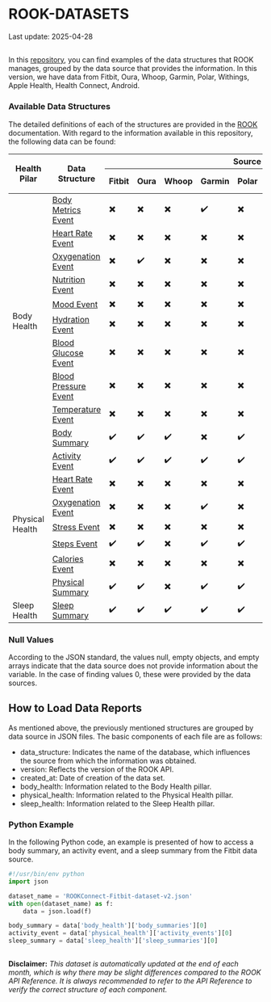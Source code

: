 # ROOK-DATASETS

Last update: 2025-04-28

##
In this [repository](https://github.com/RookeriesDevelopment/rook-data-datasets), you can find examples of the data structures that ROOK manages, grouped by the data source that provides the information. In this version, we have data from Fitbit, Oura, Whoop, Garmin, Polar, Withings, Apple Health, Health Connect, Android.

### Available Data Structures
The detailed definitions of each of the structures are provided in the [ROOK](https://docs.tryrook.io/docs/rookconnect/data-structure) documentation. With regard to the information available in this repository, the following data can be found:



<table class="tg">
<thead>
  <tr>
    <th class="tg-c3ow" rowspan="2">Health Pilar</th>
    <th class="tg-c3ow" rowspan="2">Data Structure</th>
    <th class="tg-c3ow" colspan="9">Source of Data</th>
  </tr>
  <tr>
    <th class="tg-c3ow">Fitbit</th>
    <th class="tg-c3ow">Oura</th>
    <th class="tg-c3ow">Whoop</th>
    <th class="tg-c3ow">Garmin</th>
    <th class="tg-c3ow">Polar</th>
    <th class="tg-c3ow">Withings</th>
    <th class="tg-c3ow">Apple Health</th>
    <th class="tg-c3ow">Health Connect</th>
    <th class="tg-c3ow">Android</th>
  </tr>
</thead>
<tbody>
  <tr>
    <td class="tg-c3ow" rowspan="10">Body Health</td>
    <td class="tg-c3ow"><a href="https://docs.tryrook.io/api">Body Metrics Event</a></td>
    <td class="tg-c3ow">✖️</td> <!-- Fitbit -->
    <td class="tg-c3ow">✖️</td> <!-- Oura -->
    <td class="tg-c3ow">✖️</td> <!-- Whoop -->
    <td class="tg-c3ow">✔️</td> <!-- Garmin -->
    <td class="tg-c3ow">✖️</td> <!-- Polar -->
    <td class="tg-c3ow">✔️</td> <!-- Withings -->
    <td class="tg-c3ow">✔️</td> <!-- Apple Health -->
    <td class="tg-c3ow">✖️</td> <!-- Health Connect -->
    <td class="tg-c3ow">✖️</td> <!-- Android -->
  </tr>
  <tr>
    <td class="tg-c3ow"><a href="https://docs.tryrook.io/api">Heart Rate Event</a></td>
    <td class="tg-c3ow">✖️</td> <!-- Fitbit -->
    <td class="tg-c3ow">✖️</td> <!-- Oura -->
    <td class="tg-c3ow">✖️</td> <!-- Whoop -->
    <td class="tg-c3ow">✖️</td> <!-- Garmin -->
    <td class="tg-c3ow">✖️</td> <!-- Polar -->
    <td class="tg-c3ow">✖️</td> <!-- Withings -->
    <td class="tg-c3ow">✔️</td> <!-- Apple Health -->
    <td class="tg-c3ow">✔️</td> <!-- Health Connect -->
    <td class="tg-c3ow">✖️</td> <!-- Android -->
  </tr>
  <tr>
    <td class="tg-c3ow"><a href="https://docs.tryrook.io/api">Oxygenation Event</a></td>
    <td class="tg-c3ow">✖️</td> <!-- Fitbit -->
    <td class="tg-c3ow">✔️</td> <!-- Oura -->
    <td class="tg-c3ow">✖️</td> <!-- Whoop -->
    <td class="tg-c3ow">✖️</td> <!-- Garmin -->
    <td class="tg-c3ow">✖️</td> <!-- Polar -->
    <td class="tg-c3ow">✖️</td> <!-- Withings -->
    <td class="tg-c3ow">✔️</td> <!-- Apple Health -->
    <td class="tg-c3ow">✔️</td> <!-- Health Connect -->
    <td class="tg-c3ow">✖️</td> <!-- Android -->
  </tr>
  <tr>
    <td class="tg-c3ow"><a href="https://docs.tryrook.io/api">Nutrition Event</a></td>
    <td class="tg-c3ow">✖️</td> <!-- Fitbit -->
    <td class="tg-c3ow">✖️</td> <!-- Oura -->
    <td class="tg-c3ow">✖️</td> <!-- Whoop -->
    <td class="tg-c3ow">✖️</td> <!-- Garmin -->
    <td class="tg-c3ow">✖️</td> <!-- Polar -->
    <td class="tg-c3ow">✖️</td> <!-- Withings -->
    <td class="tg-c3ow">✖️</td> <!-- Apple Health -->
    <td class="tg-c3ow">✖️</td> <!-- Health Connect -->
    <td class="tg-c3ow">✖️</td> <!-- Android -->
  </tr>
  <tr>
    <td class="tg-c3ow"><a href="https://docs.tryrook.io/api">Mood Event</a></td>
    <td class="tg-c3ow">✖️</td> <!-- Fitbit -->
    <td class="tg-c3ow">✖️</td> <!-- Oura -->
    <td class="tg-c3ow">✖️</td> <!-- Whoop -->
    <td class="tg-c3ow">✖️</td> <!-- Garmin -->
    <td class="tg-c3ow">✖️</td> <!-- Polar -->
    <td class="tg-c3ow">✖️</td> <!-- Withings -->
    <td class="tg-c3ow">✖️</td> <!-- Apple Health -->
    <td class="tg-c3ow">✖️</td> <!-- Health Connect -->
    <td class="tg-c3ow">✖️</td> <!-- Android -->
  </tr>
  <tr>
    <td class="tg-c3ow"><a href="https://docs.tryrook.io/api">Hydration Event</a></td>
    <td class="tg-c3ow">✖️</td> <!-- Fitbit -->
    <td class="tg-c3ow">✖️</td> <!-- Oura -->
    <td class="tg-c3ow">✖️</td> <!-- Whoop -->
    <td class="tg-c3ow">✖️</td> <!-- Garmin -->
    <td class="tg-c3ow">✖️</td> <!-- Polar -->
    <td class="tg-c3ow">✖️</td> <!-- Withings -->
    <td class="tg-c3ow">✖️</td> <!-- Apple Health -->
    <td class="tg-c3ow">✖️</td> <!-- Health Connect -->
    <td class="tg-c3ow">✖️</td> <!-- Android -->
  </tr>
  <tr>
    <td class="tg-c3ow"><a href="https://docs.tryrook.io/api">Blood Glucose Event</a></td>
    <td class="tg-c3ow">✖️</td> <!-- Fitbit -->
    <td class="tg-c3ow">✖️</td> <!-- Oura -->
    <td class="tg-c3ow">✖️</td> <!-- Whoop -->
    <td class="tg-c3ow">✖️</td> <!-- Garmin -->
    <td class="tg-c3ow">✖️</td> <!-- Polar -->
    <td class="tg-c3ow">✖️</td> <!-- Withings -->
    <td class="tg-c3ow">✔️</td> <!-- Apple Health -->
    <td class="tg-c3ow">✖️</td> <!-- Health Connect -->
    <td class="tg-c3ow">✖️</td> <!-- Android -->
  </tr>
  <tr>
    <td class="tg-c3ow"><a href="https://docs.tryrook.io/api">Blood Pressure Event</a></td>
    <td class="tg-c3ow">✖️</td> <!-- Fitbit -->
    <td class="tg-c3ow">✖️</td> <!-- Oura -->
    <td class="tg-c3ow">✖️</td> <!-- Whoop -->
    <td class="tg-c3ow">✖️</td> <!-- Garmin -->
    <td class="tg-c3ow">✖️</td> <!-- Polar -->
    <td class="tg-c3ow">✔️</td> <!-- Withings -->
    <td class="tg-c3ow">✔️</td> <!-- Apple Health -->
    <td class="tg-c3ow">✖️</td> <!-- Health Connect -->
    <td class="tg-c3ow">✖️</td> <!-- Android -->
  </tr>

  <tr>
    <td class="tg-c3ow"><a href="https://docs.tryrook.io/api">Temperature Event</a></td>
    <td class="tg-c3ow">✖️</td> <!-- Fitbit -->
    <td class="tg-c3ow">✖️</td> <!-- Oura -->
    <td class="tg-c3ow">✖️</td> <!-- Whoop -->
    <td class="tg-c3ow">✖️</td> <!-- Garmin -->
    <td class="tg-c3ow">✖️</td> <!-- Polar -->
    <td class="tg-c3ow">✔️</td> <!-- Withings -->
    <td class="tg-c3ow">✔️</td> <!-- Apple Health -->
    <td class="tg-c3ow">✖️</td> <!-- Health Connect -->
    <td class="tg-c3ow">✖️</td> <!-- Android -->
  </tr>
  <tr>
    <td class="tg-c3ow"><a href="https://docs.tryrook.io/api">Body Summary</a></td>
    <td class="tg-c3ow">✔️</td> <!-- Fitbit -->
    <td class="tg-c3ow">✔️</td> <!-- Oura -->
    <td class="tg-c3ow">✔️</td> <!-- Whoop -->
    <td class="tg-c3ow">✖️</td> <!-- Garmin -->
    <td class="tg-c3ow">✔️</td> <!-- Polar -->
    <td class="tg-c3ow">✔️</td> <!-- Withings -->
    <td class="tg-c3ow">✔️</td> <!-- Apple Health -->
    <td class="tg-c3ow">✔️</td> <!-- Health Connect -->
    <td class="tg-c3ow">✖️</td> <!-- Android -->
  </tr>
  <tr>
    <td class="tg-c3ow" rowspan="7">Physical Health</td>
    <td class="tg-c3ow"><a href="https://docs.tryrook.io/api">Activity Event</a></td>
    <td class="tg-c3ow">✔️</td> <!-- Fitbit -->
    <td class="tg-c3ow">✔️</td> <!-- Oura -->
    <td class="tg-c3ow">✔️</td> <!-- Whoop -->
    <td class="tg-c3ow">✔️</td> <!-- Garmin -->
    <td class="tg-c3ow">✔️</td> <!-- Polar -->
    <td class="tg-c3ow">✔️</td> <!-- Withings -->
    <td class="tg-c3ow">✔️</td> <!-- Apple Health -->
    <td class="tg-c3ow">✔️</td> <!-- Health Connect -->
    <td class="tg-c3ow">✖️</td> <!-- Android -->
  </tr>
  <tr>
    <td class="tg-c3ow"><a href="https://docs.tryrook.io/api">Heart Rate Event</a></td>
    <td class="tg-c3ow">✖️</td> <!-- Fitbit -->
    <td class="tg-c3ow">✖️</td> <!-- Oura -->
    <td class="tg-c3ow">✖️</td> <!-- Whoop -->
    <td class="tg-c3ow">✖️</td> <!-- Garmin -->
    <td class="tg-c3ow">✖️</td> <!-- Polar -->
    <td class="tg-c3ow">✔️</td> <!-- Withings -->
    <td class="tg-c3ow">✔️</td> <!-- Apple Health -->
    <td class="tg-c3ow">✔️</td> <!-- Health Connect -->
    <td class="tg-c3ow">✖️</td> <!-- Android -->
  </tr>
  <tr>
    <td class="tg-c3ow"><a href="https://docs.tryrook.io/api">Oxygenation Event</a></td>
    <td class="tg-c3ow">✖️</td> <!-- Fitbit -->
    <td class="tg-c3ow">✖️</td> <!-- Oura -->
    <td class="tg-c3ow">✖️</td> <!-- Whoop -->
    <td class="tg-c3ow">✔️</td> <!-- Garmin -->
    <td class="tg-c3ow">✖️</td> <!-- Polar -->
    <td class="tg-c3ow">✖️</td> <!-- Withings -->
    <td class="tg-c3ow">✔️</td> <!-- Apple Health -->
    <td class="tg-c3ow">✖️</td> <!-- Health Connect -->
    <td class="tg-c3ow">✖️</td> <!-- Android -->
  </tr>
  <tr>
    <td class="tg-c3ow"><a href="https://docs.tryrook.io/api">Stress Event</a></td>
    <td class="tg-c3ow">✖️</td> <!-- Fitbit -->
    <td class="tg-c3ow">✖️</td> <!-- Oura -->
    <td class="tg-c3ow">✖️</td> <!-- Whoop -->
    <td class="tg-c3ow">✖️</td> <!-- Garmin -->
    <td class="tg-c3ow">✖️</td> <!-- Polar -->
    <td class="tg-c3ow">✖️</td> <!-- Withings -->
    <td class="tg-c3ow">✖️</td> <!-- Apple Health -->
    <td class="tg-c3ow">✖️</td> <!-- Health Connect -->
    <td class="tg-c3ow">✖️</td> <!-- Android -->
  </tr>
  <tr>
    <td class="tg-c3ow"><a href="https://docs.tryrook.io/api">Steps Event</a></td>
    <td class="tg-c3ow">✔️</td> <!-- Fitbit -->
    <td class="tg-c3ow">✔️</td> <!-- Oura -->
    <td class="tg-c3ow">✖️</td> <!-- Whoop -->
    <td class="tg-c3ow">✔️</td> <!-- Garmin -->
    <td class="tg-c3ow">✔️</td> <!-- Polar -->
    <td class="tg-c3ow">✔️</td> <!-- Withings -->
    <td class="tg-c3ow">✔️</td> <!-- Apple Health -->
    <td class="tg-c3ow">✔️</td> <!-- Health Connect -->
    <td class="tg-c3ow">✔️</td> <!-- Android -->
  </tr>
  <tr>
    <td class="tg-c3ow"><a href="https://docs.tryrook.io/api">Calories Event</a></td>
    <td class="tg-c3ow">✖️</td> <!-- Fitbit -->
    <td class="tg-c3ow">✖️</td> <!-- Oura -->
    <td class="tg-c3ow">✖️</td> <!-- Whoop -->
    <td class="tg-c3ow">✖️</td> <!-- Garmin -->
    <td class="tg-c3ow">✖️</td> <!-- Polar -->
    <td class="tg-c3ow">✖️</td> <!-- Withings -->
    <td class="tg-c3ow">✔️</td> <!-- Apple Health -->
    <td class="tg-c3ow">✔️</td> <!-- Health Connect -->
    <td class="tg-c3ow">✖️</td> <!-- Android -->
  </tr>
  <tr>
    <td class="tg-c3ow"><a href="https://docs.tryrook.io/api">Physical Summary</a></td>
    <td class="tg-c3ow">✔️</td> <!-- Fitbit -->
    <td class="tg-c3ow">✔️</td> <!-- Oura -->
    <td class="tg-c3ow">✖️</td> <!-- Whoop -->
    <td class="tg-c3ow">✔️</td> <!-- Garmin -->
    <td class="tg-c3ow">✔️</td> <!-- Polar -->
    <td class="tg-c3ow">✔️</td> <!-- Withings -->
    <td class="tg-c3ow">✔️</td> <!-- Apple Health -->
    <td class="tg-c3ow">✔️</td> <!-- Health Connect -->
    <td class="tg-c3ow">✖️</td> <!-- Android -->
  </tr>
  <tr>
    <td class="tg-c3ow">Sleep Health</td>
    <td class="tg-c3ow"><a href="https://docs.tryrook.io/api">Sleep Summary</a></td>
    <td class="tg-c3ow">✔️</td> <!-- Fitbit -->
    <td class="tg-c3ow">✔️</td> <!-- Oura -->
    <td class="tg-c3ow">✔️</td> <!-- Whoop -->
    <td class="tg-c3ow">✔️</td> <!-- Garmin -->
    <td class="tg-c3ow">✔️</td> <!-- Polar -->
    <td class="tg-c3ow">✔️</td> <!-- Withings -->
    <td class="tg-c3ow">✔️</td> <!-- Apple Health -->
    <td class="tg-c3ow">✔️</td> <!-- Health Connect -->
    <td class="tg-c3ow">✖️</td> <!-- Android -->
  </tr>
</tbody>
</table>

### Null Values
According to the JSON standard, the values null, empty objects, and empty arrays indicate that the data source does not provide information about the variable. In the case of finding values 0, these were provided by the data sources.

## How to Load Data Reports
As mentioned above, the previously mentioned structures are grouped by data source in JSON files. The basic components of each file are as follows:

+   data_structure: Indicates the name of the database, which influences the source from which the information was obtained.
+   version: Reflects the version of the ROOK API.
+   created_at: Date of creation of the data set.
+   body_health: Information related to the Body Health pillar.
+   physical_health: Information related to the Physical Health pillar.
+   sleep_health: Information related to the Sleep Health pillar.

### Python Example
In the following Python code, an example is presented of how to access a body summary, an activity event, and a sleep summary from the Fitbit data source.

```python
#!/usr/bin/env python
import json

dataset_name = 'ROOKConnect-Fitbit-dataset-v2.json'
with open(dataset_name) as f:
    data = json.load(f)

body_summary = data['body_health']['body_summaries'][0]
activity_event = data['physical_health']['activity_events'][0]
sleep_summary = data['sleep_health']['sleep_summaries'][0]
```
##
<b>Disclaimer:</b> <em>This dataset is automatically updated at the end of each month, which is why there may be slight differences compared to the ROOK API Reference. It is always recommended to refer to the API Reference to verify the correct structure of each component.</em>
